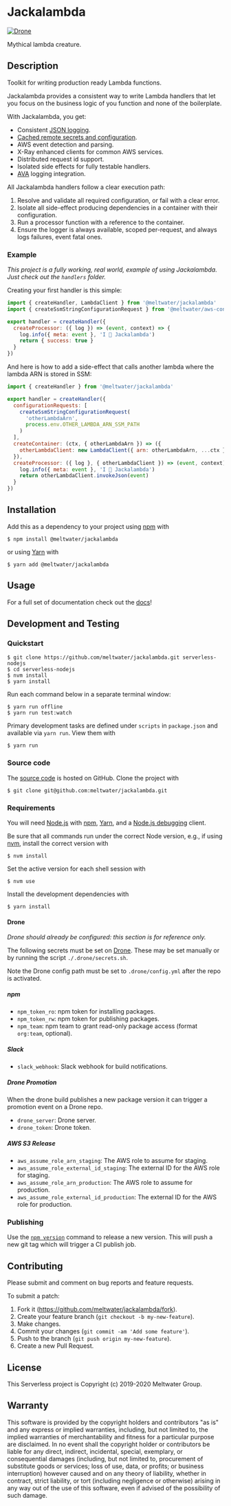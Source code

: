 # Jackalambda

[![Drone](https://drone.meltwater.io/api/badges/meltwater/jackalambda/status.svg?branch=master)](https://drone.meltwater.io/meltwater/jackalambda)

Mythical lambda creature.

## Description

Toolkit for writing production ready Lambda functions.

Jackalambda provides a consistent way to write Lambda handlers
that let you focus on the business logic of you function and none of the boilerplate.

With Jackalambda, you get:

- Consistent [JSON logging][@meltwater/mlabs-logger].
- [Cached remote secrets and configuration][@meltwater/aws-configuration-fetcher].
- AWS event detection and parsing.
- X-Ray enhanced clients for common AWS services.
- Distributed request id support.
- Isolated side effects for fully testable handlers.
- [AVA] logging integration.

All Jackalambda handlers follow a clear execution path:

1. Resolve and validate all required configuration, or fail with a clear error.
2. Isolate all side-effect producing dependencies in a container with their configuration.
3. Run a processor function with a reference to the container.
4. Ensure the logger is always available, scoped per-request, and always logs failures,
   event fatal ones.

### Example

_This project is a fully working,
real world, example of using Jackalambda.
Just check out the `handlers` folder._

Creating your first handler is this simple:

```js
import { createHandler, LambdaClient } from '@meltwater/jackalambda'
import { createSsmStringConfigurationRequest } from '@meltwater/aws-configuration-fetcher'

export handler = createHandler({
  createProcessor: ({ log }) => (event, context) => {
    log.info({ meta: event }, 'I 💖 Jackalambda')
    return { success: true }
  }
})
```

And here is how to add a side-effect that calls another lambda
where the lambda ARN is stored in SSM:

```js
import { createHandler } from '@meltwater/jackalambda'

export handler = createHandler({
  configurationRequests: [
    createSsmStringConfigurationRequest(
      'otherLambdaArn',
      process.env.OTHER_LAMBDA_ARN_SSM_PATH
    )
  ],
  createContainer: (ctx, { otherLambdaArn }) => ({
    otherLambdaClient: new LambdaClient({ arn: otherLambdaArn, ...ctx })
  }),
  createProcessor: ({ log }, { otherLambdaClient }) => (event, context) => {
    log.info({ meta: event }, 'I 💖 Jackalambda')
    return otherLambdaClient.invokeJson(event)
  }
})
```

[AVA]: https://github.com/avajs/ava
[@meltwater/aws-configuration-fetcher]: https://github.com/meltwater/aws-configuration-fetcher
[@meltwater/mlabs-logger]: https://github.com/meltwater/mlabs-logger

## Installation

Add this as a dependency to your project using [npm] with

```
$ npm install @meltwater/jackalambda
```

or using [Yarn] with

```
$ yarn add @meltwater/jackalambda
```

[npm]: https://www.npmjs.com/
[Yarn]: https://yarnpkg.com/

## Usage

For a full set of documentation check out the [docs]!

[docs]: /docs/README.md

## Development and Testing

### Quickstart

```
$ git clone https://github.com/meltwater/jackalambda.git serverless-nodejs
$ cd serverless-nodejs
$ nvm install
$ yarn install
```

Run each command below in a separate terminal window:

```
$ yarn run offline
$ yarn run test:watch
```

Primary development tasks are defined under `scripts` in `package.json`
and available via `yarn run`.
View them with

```
$ yarn run
```

### Source code

The [source code] is hosted on GitHub.
Clone the project with

```
$ git clone git@github.com:meltwater/jackalambda.git
```

[source code]: https://github.com/meltwater/jackalambda

### Requirements

You will need [Node.js] with [npm], [Yarn], and a [Node.js debugging] client.

Be sure that all commands run under the correct Node version, e.g.,
if using [nvm], install the correct version with

```
$ nvm install
```

Set the active version for each shell session with

```
$ nvm use
```

Install the development dependencies with

```
$ yarn install
```

[Node.js]: https://nodejs.org/
[Node.js debugging]: https://nodejs.org/en/docs/guides/debugging-getting-started/
[npm]: https://www.npmjs.com/
[nvm]: https://github.com/creationix/nvm

#### Drone

_Drone should already be configured: this section is for reference only._

The following secrets must be set on [Drone].
These may be set manually or by running the script `./.drone/secrets.sh`.

Note the Drone config path must be set to `.drone/config.yml`
after the repo is activated.

##### npm

- `npm_token_ro`: npm token for installing packages.
- `npm_token_rw`: npm token for publishing packages.
- `npm_team`: npm team to grant read-only package access
  (format `org:team`, optional).

##### Slack

- `slack_webhook`: Slack webhook for build notifications.

##### Drone Promotion

When the drone build publishes a new package version it can trigger
a promotion event on a Drone repo.

- `drone_server`: Drone server.
- `drone_token`: Drone token.

##### AWS S3 Release

- `aws_assume_role_arn_staging`: The AWS role to assume for staging.
- `aws_assume_role_external_id_staging`: The external ID for the AWS role for staging.
- `aws_assume_role_arn_production`: The AWS role to assume for production.
- `aws_assume_role_external_id_production`: The external ID for the AWS role for production.

[Drone]: https://drone.meltwater.io/

### Publishing

Use the [`npm version`][npm-version] command to release a new version.
This will push a new git tag which will trigger a CI publish job.

[npm-version]: https://docs.npmjs.com/cli/version

## Contributing

Please submit and comment on bug reports and feature requests.

To submit a patch:

1. Fork it (https://github.com/meltwater/jackalambda/fork).
2. Create your feature branch (`git checkout -b my-new-feature`).
3. Make changes.
4. Commit your changes (`git commit -am 'Add some feature'`).
5. Push to the branch (`git push origin my-new-feature`).
6. Create a new Pull Request.

## License

This Serverless project is Copyright (c) 2019-2020 Meltwater Group.

## Warranty

This software is provided by the copyright holders and contributors "as is" and
any express or implied warranties, including, but not limited to, the implied
warranties of merchantability and fitness for a particular purpose are
disclaimed. In no event shall the copyright holder or contributors be liable for
any direct, indirect, incidental, special, exemplary, or consequential damages
(including, but not limited to, procurement of substitute goods or services;
loss of use, data, or profits; or business interruption) however caused and on
any theory of liability, whether in contract, strict liability, or tort
(including negligence or otherwise) arising in any way out of the use of this
software, even if advised of the possibility of such damage.
